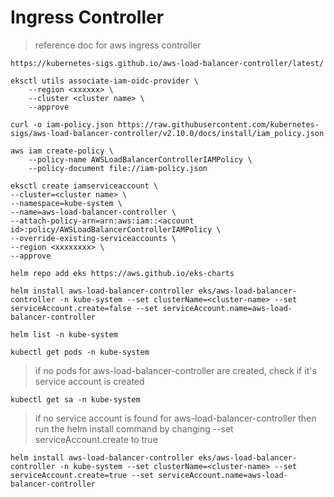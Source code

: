 # Ingress Controller

> reference doc for aws ingress controller
```
https://kubernetes-sigs.github.io/aws-load-balancer-controller/latest/
```

```
eksctl utils associate-iam-oidc-provider \
    --region <xxxxxx> \
    --cluster <cluster name> \
    --approve
```

```
curl -o iam-policy.json https://raw.githubusercontent.com/kubernetes-sigs/aws-load-balancer-controller/v2.10.0/docs/install/iam_policy.json
```

```
aws iam create-policy \
    --policy-name AWSLoadBalancerControllerIAMPolicy \
    --policy-document file://iam-policy.json
```

```
eksctl create iamserviceaccount \
--cluster=<cluster name> \
--namespace=kube-system \
--name=aws-load-balancer-controller \
--attach-policy-arn=arn:aws:iam::<account id>:policy/AWSLoadBalancerControllerIAMPolicy \
--override-existing-serviceaccounts \
--region <xxxxxxxx> \
--approve
```

```
helm repo add eks https://aws.github.io/eks-charts
```

```
helm install aws-load-balancer-controller eks/aws-load-balancer-controller -n kube-system --set clusterName=<cluster-name> --set serviceAccount.create=false --set serviceAccount.name=aws-load-balancer-controller
```

```
helm list -n kube-system
```

```
kubectl get pods -n kube-system
```

> if no pods for aws-load-balancer-controller are created, check if it's service account is created

```
kubectl get sa -n kube-system
```

> if no service account is found for aws-load-balancer-controller then run the helm install command by changing --set serviceAccount.create to true

```
helm install aws-load-balancer-controller eks/aws-load-balancer-controller -n kube-system --set clusterName=<cluster-name> --set serviceAccount.create=true --set serviceAccount.name=aws-load-balancer-controller
```